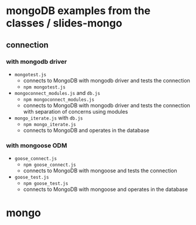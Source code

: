 # mongoDB examples from the classes / slides-mongo

## connection
### with mongodb driver

* `mongotest.js`
    * connects to MongoDB with mongodb driver and tests the connection
    * `npm mongotest.js`
* `mongoconnect_modules.js` and `db.js`
    * `npm mongoconnect_modules.js`
    * connects to MongoDB with mongodb driver and tests the connection with separation of concerns using modules
* `mongo_iterate.js` with `db.js`
    * `npm mongo_iterate.js`
    * connects to MongoDB and operates in the database

### with mongoose ODM
* `goose_connect.js`
    * `npm goose_connect.js`
    * connects to MongoDB with mongoose and tests the connection
* `goose_test.js`
    * `npm goose_test.js`
    * connects to MongoDB with mongoose and operates in the database
# mongo
